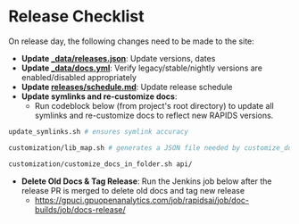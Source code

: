 # Release Checklist

On release day, the following changes need to be made to the site:

- **Update [\_data/releases.json](_data/releases.json)**: Update versions, dates
- **Update [\_data/docs.yml](_data/docs.yml)**: Verify legacy/stable/nightly versions are enabled/disabled appropriately
- **Update [releases/schedule.md](releases/schedule.md)**: Update release schedule
- **Update symlinks and re-customize docs**:
  - Run codeblock below (from project's root directory) to update all symlinks and re-customize docs to reflect new RAPIDS versions.

```sh
update_symlinks.sh # ensures symlink accuracy

customization/lib_map.sh # generates a JSON file needed by customize_docs.py

customization/customize_docs_in_folder.sh api/

```

- **Delete Old Docs & Tag Release**: Run the Jenkins job below after the release PR is merged to delete old docs and tag new release
  - <https://gpuci.gpuopenanalytics.com/job/rapidsai/job/doc-builds/job/docs-release/>
